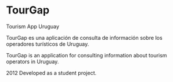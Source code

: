 TourGap
=======

Tourism App Uruguay

TourGap es una aplicación de consulta de información sobre los operadores turísticos de Uruguay.

TourGap is an application for consulting information about tourism operators in Uruguay.

2012 Developed as a student project.
